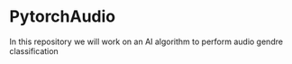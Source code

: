 # PytorchAudio

In this repository we will work on an AI algorithm to perform audio gendre classification
